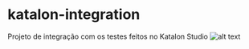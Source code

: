 # katalon-integration
Projeto de integração com os testes feitos no Katalon Studio
![alt text](https://i.ibb.co/S7Nkvjv/Captura-de-tela-de-2019-01-26-10-43-22.png)
